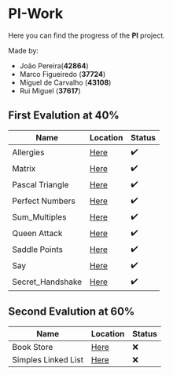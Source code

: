 # PI-Work
Here you can find the progress of the **PI** project.

Made by:
  
- João Pereira(**42864**)
- Marco Figueiredo (**37724**)
- Miguel de Carvalho (**43108**)
- Rui Miguel (**37617**)

## First Evalution at 40%

|Name                |Location                      |Status                |
|---                 |---                           |---                   |
|Allergies           |[Here](./Allergies)           |:heavy_check_mark:    |
|Matrix              |[Here](./Matrix)              |:heavy_check_mark:    |
|Pascal Triangle     |[Here](./Pascal_Triangle)     |:heavy_check_mark:    |
|Perfect Numbers     |[Here](./Perfect_Numbers)     |:heavy_check_mark:    |
|Sum_Multiples       |[Here](./Sum_Multiples)       |:heavy_check_mark:    |
|Queen Attack        |[Here](./Queen_Attack)        |:heavy_check_mark:    |
|Saddle Points       |[Here](./Saddle_Points)       |:heavy_check_mark:    |
|Say                 |[Here](./Say)                 |:heavy_check_mark:    |
|Secret_Handshake    |[Here](./Secret_Handshake)    |:heavy_check_mark:    |


## Second Evalution at 60%

|Name                |Location                      |Status                |
|---                 |---                           |---                   |
|Book Store          |[Here](./book-store)          |:x:                   |
|Simples Linked List |[Here](./simple-linked-list)  |:x:                   |



